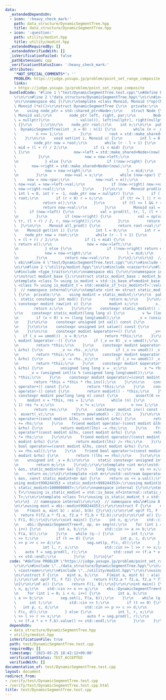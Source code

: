 ```yaml
---
data:
  _extendedDependsOn:
  - icon: ':heavy_check_mark:'
    path: data_structure/DynamicSegmentTree.hpp
    title: data_structure/DynamicSegmentTree.hpp
  - icon: ':question:'
    path: utility/modint.hpp
    title: utility/modint.hpp
  _extendedRequiredBy: []
  _extendedVerifiedWith: []
  _isVerificationFailed: false
  _pathExtension: cpp
  _verificationStatusIcon: ':heavy_check_mark:'
  attributes:
    '*NOT_SPECIAL_COMMENTS*': ''
    PROBLEM: https://judge.yosupo.jp/problem/point_set_range_composite
    links:
    - https://judge.yosupo.jp/problem/point_set_range_composite
  bundledCode: "#line 1 \"test/DynamicSegmentTree.test.cpp\"\n#define PROBLEM \"https://judge.yosupo.jp/problem/point_set_range_composite\"\
    \r\n\r\n#line 2 \"data_structure/DynamicSegmentTree.hpp\"\n\r\n#include <memory>\r\
    \n\r\nnamespace ebi {\r\n\r\ntemplate <class Monoid, Monoid (*op)(Monoid, Monoid),\
    \ Monoid (*e)()>\r\nstruct DynamicSegmentTree {\r\n  private:\r\n    struct Node;\r\
    \n    using node_ptr = std::shared_ptr<Node>;\r\n    struct Node {\r\n       \
    \ Monoid val;\r\n        node_ptr left, right, par;\r\n        Node(node_ptr _par\
    \ = nullptr)\r\n            : val(e()), left(nullptr), right(nullptr), par(_par)\
    \ {}\r\n    };\r\n\r\n    node_ptr root;\r\n    int n;\r\n\r\n  public:\r\n  \
    \  DynamicSegmentTree(int _n = 0) : n(1) {\r\n        while (n < _n) {\r\n   \
    \         n <<= 1;\r\n        }\r\n        root = std::make_shared<Node>();\r\n\
    \    }\r\n\r\n    void set(int i, Monoid x) {\r\n        int l = 0, r = n;\r\n\
    \        node_ptr now = root;\r\n        while (r - l > 1) {\r\n            int\
    \ mid = (l + r) / 2;\r\n            if (i < mid) {\r\n                if (!now->left)\
    \ {\r\n                    now->left = std::make_shared<Node>(now);\r\n      \
    \          }\r\n                now = now->left;\r\n                r = mid;\r\
    \n            } else {\r\n                if (!now->right) {\r\n             \
    \       now->right = std::make_shared<Node>(now);\r\n                }\r\n   \
    \             now = now->right;\r\n                l = mid;\r\n            }\r\
    \n        }\r\n        now->val = x;\r\n        while (now->par) {\r\n       \
    \     now = now->par;\r\n            now->val = e();\r\n            if (now->left)\
    \ now->val = now->left->val;\r\n            if (now->right) now->val = op(now->val,\
    \ now->right->val);\r\n        }\r\n    }\r\n\r\n    Monoid prod(int tl, int tr,\
    \ int l = 0, int r = -1, node_ptr now = nullptr) {\r\n        if (!now) now =\
    \ root;\r\n        if (r < 0) r = n;\r\n        if (tr <= l || r <= tl) {\r\n\
    \            return e();\r\n        }\r\n        if (tl <= l && r <= tr) {\r\n\
    \            return now->val;\r\n        }\r\n        Monoid val = e();\r\n  \
    \      if (now->left) {\r\n            val = prod(tl, tr, l, (l + r) / 2, now->left);\r\
    \n        }\r\n        if (now->right) {\r\n            val = op(val, prod(tl,\
    \ tr, (l + r) / 2, r, now->right));\r\n        }\r\n        return val;\r\n  \
    \  }\r\n\r\n    Monoid all_prod() {\r\n        return root->val;\r\n    }\r\n\r\
    \n    Monoid get(int i) {\r\n        int l = 0;\r\n        int r = n;\r\n    \
    \    node_ptr now = root;\r\n        while (r - l > 1) {\r\n            int mid\
    \ = (l + r) / 2;\r\n            if (i < mid) {\r\n                if (!now->left)\
    \ return e();\r\n                now = now->left;\r\n                r = mid;\r\
    \n            } else {\r\n                if (!now->right) return e();\r\n   \
    \             now = now->right;\r\n                l = mid;\r\n            }\r\
    \n        }\r\n        return now->val;\r\n    }\r\n};\r\n\r\n}  // namespace\
    \ ebi\n#line 4 \"test/DynamicSegmentTree.test.cpp\"\n\r\n#include <iostream>\r\
    \n\r\n#line 2 \"utility/modint.hpp\"\n\r\n#include <cassert>\r\n#line 5 \"utility/modint.hpp\"\
    \n#include <type_traits>\r\n\r\nnamespace ebi {\r\n\r\nnamespace internal {\r\n\
    \r\nstruct modint_base {};\r\nstruct static_modint_base : modint_base {};\r\n\r\
    \ntemplate <class T> using is_modint = std::is_base_of<modint_base, T>;\r\ntemplate\
    \ <class T> using is_modint_t = std::enable_if_t<is_modint<T>::value>;\r\n\r\n\
    }  // namespace internal\r\n\r\ntemplate <int m> struct static_modint : internal::static_modint_base\
    \ {\r\n  private:\r\n    using modint = static_modint;\r\n\r\n  public:\r\n  \
    \  static constexpr int mod() {\r\n        return m;\r\n    }\r\n\r\n    static\
    \ constexpr modint raw(int v) {\r\n        modint x;\r\n        x._v = v;\r\n\
    \        return x;\r\n    }\r\n\r\n    constexpr static_modint() : _v(0) {}\r\n\
    \r\n    constexpr static_modint(long long v) {\r\n        v %= (long long)umod();\r\
    \n        if (v < 0) v += (long long)umod();\r\n        _v = (unsigned int)v;\r\
    \n    }\r\n\r\n    constexpr unsigned int val() const {\r\n        return _v;\r\
    \n    }\r\n\r\n    constexpr unsigned int value() const {\r\n        return val();\r\
    \n    }\r\n\r\n    constexpr modint &operator++() {\r\n        _v++;\r\n     \
    \   if (_v == umod()) _v = 0;\r\n        return *this;\r\n    }\r\n    constexpr\
    \ modint &operator--() {\r\n        if (_v == 0) _v = umod();\r\n        _v--;\r\
    \n        return *this;\r\n    }\r\n    constexpr modint &operator+=(const modint\
    \ &rhs) {\r\n        _v += rhs._v;\r\n        if (_v >= umod()) _v -= umod();\r\
    \n        return *this;\r\n    }\r\n    constexpr modint &operator-=(const modint\
    \ &rhs) {\r\n        _v -= rhs._v;\r\n        if (_v >= umod()) _v += umod();\r\
    \n        return *this;\r\n    }\r\n    constexpr modint &operator*=(const modint\
    \ &rhs) {\r\n        unsigned long long x = _v;\r\n        x *= rhs._v;\r\n  \
    \      _v = (unsigned int)(x % (unsigned long long)umod());\r\n        return\
    \ *this;\r\n    }\r\n    constexpr modint &operator/=(const modint &rhs) {\r\n\
    \        return *this = *this * rhs.inv();\r\n    }\r\n\r\n    constexpr modint\
    \ operator+() const {\r\n        return *this;\r\n    }\r\n    constexpr modint\
    \ operator-() const {\r\n        return modint() - *this;\r\n    }\r\n\r\n   \
    \ constexpr modint pow(long long n) const {\r\n        assert(0 <= n);\r\n   \
    \     modint x = *this, res = 1;\r\n        while (n) {\r\n            if (n &\
    \ 1) res *= x;\r\n            x *= x;\r\n            n >>= 1;\r\n        }\r\n\
    \        return res;\r\n    }\r\n    constexpr modint inv() const {\r\n      \
    \  assert(_v);\r\n        return pow(umod() - 2);\r\n    }\r\n\r\n    friend modint\
    \ operator+(const modint &lhs, const modint &rhs) {\r\n        return modint(lhs)\
    \ += rhs;\r\n    }\r\n    friend modint operator-(const modint &lhs, const modint\
    \ &rhs) {\r\n        return modint(lhs) -= rhs;\r\n    }\r\n    friend modint\
    \ operator*(const modint &lhs, const modint &rhs) {\r\n        return modint(lhs)\
    \ *= rhs;\r\n    }\r\n\r\n    friend modint operator/(const modint &lhs, const\
    \ modint &rhs) {\r\n        return modint(lhs) /= rhs;\r\n    }\r\n    friend\
    \ bool operator==(const modint &lhs, const modint &rhs) {\r\n        return lhs.val()\
    \ == rhs.val();\r\n    }\r\n    friend bool operator!=(const modint &lhs, const\
    \ modint &rhs) {\r\n        return !(lhs == rhs);\r\n    }\r\n\r\n  private:\r\
    \n    unsigned int _v = 0;\r\n\r\n    static constexpr unsigned int umod() {\r\
    \n        return m;\r\n    }\r\n};\r\n\r\ntemplate <int m>\r\nstd::istream &operator>>(std::istream\
    \ &os, static_modint<m> &a) {\r\n    long long x;\r\n    os >> x;\r\n    a = x;\r\
    \n    return os;\r\n}\r\ntemplate <int m>\r\nstd::ostream &operator<<(std::ostream\
    \ &os, const static_modint<m> &a) {\r\n    return os << a.val();\r\n}\r\n\r\n\
    using modint998244353 = static_modint<998244353>;\r\nusing modint1000000007 =\
    \ static_modint<1000000007>;\r\n\r\nnamespace internal {\r\n\r\ntemplate <class\
    \ T>\r\nusing is_static_modint = std::is_base_of<internal::static_modint_base,\
    \ T>;\r\n\r\ntemplate <class T>\r\nusing is_static_modint_t = std::enable_if_t<is_static_modint<T>::value>;\r\
    \n\r\n}  // namespace internal\r\n\r\n}  // namespace ebi\n#line 8 \"test/DynamicSegmentTree.test.cpp\"\
    \n\r\nusing mint = ebi::modint998244353;\r\n\r\nstruct F {\r\n    mint a, b;\r\
    \n    F(mint a, mint b) : a(a), b(b) {}\r\n};\r\n\r\nF op(F f1, F f2) {\r\n  \
    \  return F(f2.a * f1.a, f2.a * f1.b + f2.b);\r\n}\r\n\r\nF e() {\r\n    return\
    \ F(1, 0);\r\n}\r\n\r\nint main() {\r\n    int n, q;\r\n    std::cin >> n >> q;\r\
    \n    ebi::DynamicSegmentTree<F, op, e> seg(n);\r\n    for (int i = 0; i < n;\
    \ i++) {\r\n        int a, b;\r\n        std::cin >> a >> b;\r\n        seg.set(i,\
    \ F(a, b));\r\n    }\r\n    while (q--) {\r\n        int t;\r\n        std::cin\
    \ >> t;\r\n        if (t == 0) {\r\n            int p, c, d;\r\n            std::cin\
    \ >> p >> c >> d;\r\n            seg.set(p, F(c, d));\r\n        } else {\r\n\
    \            int l, r, x;\r\n            std::cin >> l >> r >> x;\r\n        \
    \    auto f = seg.prod(l, r);\r\n            std::cout << (f.a * x + f.b).value()\
    \ << std::endl;\r\n        }\r\n    }\r\n}\n"
  code: "#define PROBLEM \"https://judge.yosupo.jp/problem/point_set_range_composite\"\
    \r\n\r\n#include \"../data_structure/DynamicSegmentTree.hpp\"\r\n\r\n#include\
    \ <iostream>\r\n\r\n#include \"../utility/modint.hpp\"\r\n\r\nusing mint = ebi::modint998244353;\r\
    \n\r\nstruct F {\r\n    mint a, b;\r\n    F(mint a, mint b) : a(a), b(b) {}\r\n\
    };\r\n\r\nF op(F f1, F f2) {\r\n    return F(f2.a * f1.a, f2.a * f1.b + f2.b);\r\
    \n}\r\n\r\nF e() {\r\n    return F(1, 0);\r\n}\r\n\r\nint main() {\r\n    int\
    \ n, q;\r\n    std::cin >> n >> q;\r\n    ebi::DynamicSegmentTree<F, op, e> seg(n);\r\
    \n    for (int i = 0; i < n; i++) {\r\n        int a, b;\r\n        std::cin >>\
    \ a >> b;\r\n        seg.set(i, F(a, b));\r\n    }\r\n    while (q--) {\r\n  \
    \      int t;\r\n        std::cin >> t;\r\n        if (t == 0) {\r\n         \
    \   int p, c, d;\r\n            std::cin >> p >> c >> d;\r\n            seg.set(p,\
    \ F(c, d));\r\n        } else {\r\n            int l, r, x;\r\n            std::cin\
    \ >> l >> r >> x;\r\n            auto f = seg.prod(l, r);\r\n            std::cout\
    \ << (f.a * x + f.b).value() << std::endl;\r\n        }\r\n    }\r\n}"
  dependsOn:
  - data_structure/DynamicSegmentTree.hpp
  - utility/modint.hpp
  isVerificationFile: true
  path: test/DynamicSegmentTree.test.cpp
  requiredBy: []
  timestamp: '2023-05-25 18:42:12+09:00'
  verificationStatus: TEST_ACCEPTED
  verifiedWith: []
documentation_of: test/DynamicSegmentTree.test.cpp
layout: document
redirect_from:
- /verify/test/DynamicSegmentTree.test.cpp
- /verify/test/DynamicSegmentTree.test.cpp.html
title: test/DynamicSegmentTree.test.cpp
---
```

